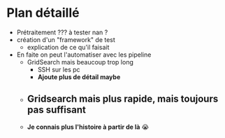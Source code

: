 # Plan détaillé 
- Prétraitement ??? à tester nan ?
- création d'un "framework" de test 
    - explication de ce qu'il faisait
- En faite on peut l'automatiser avec les pipeline
    - GridSearch mais beaucoup trop long 
        - SSH sur les pc 
        - **Ajoute plus de détail maybe**
    - Gridsearch mais plus rapide, mais toujours pas suffisant  
        - 
    - **Je connais plus l'histoire à partir de là** :sob: